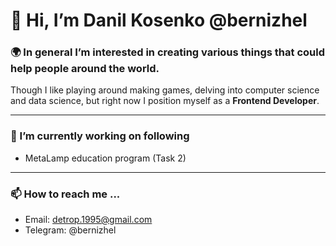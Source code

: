 # 👋 Hi, I’m Danil Kosenko @bernizhel

### :earth_africa: In general I’m interested in creating various things that could help people around the world.
Though I like playing around making games, delving into computer science and data science, but right now I position myself as a **Frontend Developer**.

___
### 🌱 I’m currently working on following
- MetaLamp education program (Task 2)

___
### 📫 How to reach me ...
* Email: detrop.1995@gmail.com
* Telegram: @bernizhel
